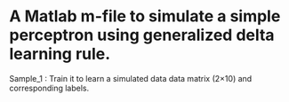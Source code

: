 # A Matlab m-file to simulate a simple perceptron using generalized delta learning rule.

Sample_1 : Train it to learn a simulated data data matrix (2×10) and corresponding labels.